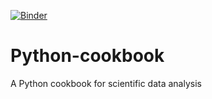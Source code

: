[![Binder](https://mybinder.org/badge_logo.svg)](https://mybinder.org/v2/gh/gabylaunay/Python-cookbook/master?filepath=src%2Fnotebooks?urlpath=lab)


# Python-cookbook
A Python cookbook for scientific data analysis
